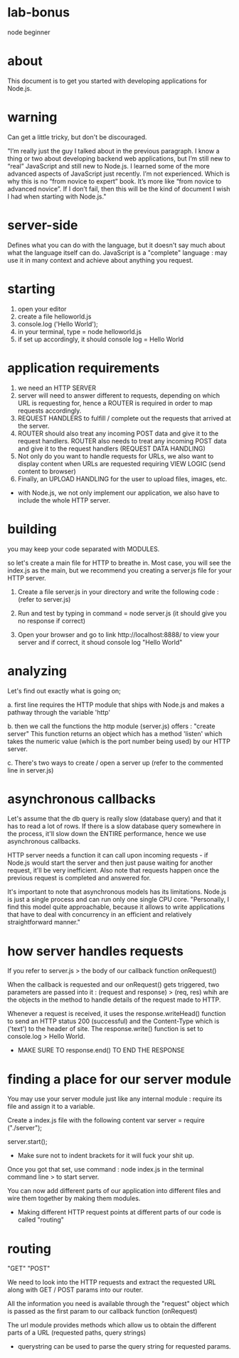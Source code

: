 # lab-bonus
node beginner


# about
This document is to get you started with developing applications for Node.js.


# warning
Can get a little tricky, but don't be discouraged.

"I’m really just the guy I talked about in the previous paragraph. I know a thing or two about developing backend web applications, but I’m still new to “real” JavaScript and still new to Node.js. I learned some of the more advanced aspects of JavaScript just recently. I’m not experienced.
Which is why this is no “from novice to expert” book. It’s more like “from novice to advanced novice”.
If I don’t fail, then this will be the kind of document I wish I had when starting with Node.js."


# server-side
Defines what you can do with the language, but it doesn't say much about what the language itself can do. JavaScript is a "complete" language : may use it in many context and achieve about anything you request.


# starting
1. open your editor  
2. create a file helloworld.js
3. console.log ('Hello World');
4. in your terminal, type = node helloworld.js
5. if set up accordingly, it should console log = Hello World


# application requirements
1. we need an HTTP SERVER
2. server will need to answer different to requests, depending on which URL is requesting for, hence a ROUTER is required in order to map requests accordingly.
3. REQUEST HANDLERS to fulfill / complete out the requests that arrived at the server.
4. ROUTER should also treat any incoming POST data and give it to the request handlers. ROUTER also needs to treat any incoming POST data and give it to the request handlers (REQUEST DATA HANDLING)
5. Not only do you want to handle requests for URLs, we also want to display content when URLs are requested requiring VIEW LOGIC (send content to browser)
6. Finally, an UPLOAD HANDLING for the user to upload files, images, etc.


* with Node.js, we not only implement our application, we also have to include the whole HTTP server.


# building
you may keep your code separated with MODULES.

so let's create a main file for HTTP to breathe in. Most case, you will see the index.js as the main, but we recommend you creating a server.js file for your HTTP server.

1. Create a file server.js in your directory and write the following code : (refer to server.js)

2. Run and test by typing in command = node server.js (it should give you no response if correct)

3. Open your browser and go to link http://localhost:8888/ to view your server and if correct, it shoud console log "Hello World"


# analyzing
Let's find out exactly what is going on;

a. first line requires the HTTP module that ships with Node.js and makes a pathway through the variable 'http'

b. then we call the functions the http module (server.js) offers : "create server" This function returns an object which has a method 'listen' which takes the numeric value (which is the port number being used) by our HTTP server.

c. There's two ways to create / open a server up (refer to the commented line in server.js)


# asynchronous callbacks
Let's assume that the db query is really slow (database query) and that it has to read a lot of rows. If there is a slow database query somewhere in the process, it'll slow down the ENTIRE performance, hence we use asynchronous callbacks.

HTTP server needs a function it can call upon incoming requests - if Node.js would start the server and then just pause waiting for another request, it'll be very inefficient. Also note that requests happen once the previous request is completed and answered for.

It's important to note that asynchronous models has its limitations. Node.js is just a single process and can run only one single CPU core. "Personally, I find this model quite approachable, because it allows to write applications that have to deal with concurrency in an efficient and relatively straightforward manner."


# how server handles requests
If you refer to server.js > the body of our callback function onRequest()

When the callback is requested and our onRequest() gets triggered, two parameters are passed into it : (request and response) > (req, res) whih are the objects in the method to handle details of the request made to HTTP.

Whenever a request is received, it uses the response.writeHead() function to send an HTTP status 200 (successful) and the Content-Type which is ('text') to the header of site. The response.write() function is set to console.log > Hello World.

* MAKE SURE TO response.end() TO END THE RESPONSE


# finding a place for our server module
You may use your server module just like any internal module : require its file and assign it to a variable.

Create a index.js file with the following content var server = require ("./server");

server.start();

* Make sure not to indent brackets for it will fuck your shit up.

Once you got that set, use command : node index.js in the terminal command line > to start server.

You can now add different parts of our application into different files and wire them together by making them modules.

* Making different HTTP request points at different parts of our code is called "routing"


# routing
"GET" "POST"

We need to look into the HTTP requests and extract the requested URL along with GET / POST params into our router.

All the information you need is available through the "request" object which is passed as the first param to our callback function (onRequest)

The url module provides methods which allow us to obtain the different parts of a URL (requested paths, query strings)

* querystring can be used to parse the query string for requested params.
